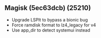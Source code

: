 ## Magisk (5ec63dcb) (25210)

- Upgrade LSPlt to bypass a bionic bug
- Force ramdisk format to lz4_legacy for v4
- Use app_dir to detect systemui instead
